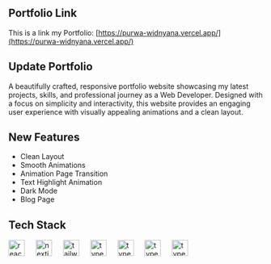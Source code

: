 ## Portfolio Link

This is a link my Portfolio: [https://purwa-widnyana.vercel.app/](https://purwa-widnyana.vercel.app/)

## Update Portfolio

A beautifully crafted, responsive portfolio website showcasing my latest projects, skills, and professional journey as a Web Developer. Designed with a focus on simplicity and interactivity, this website provides an engaging user experience with visually appealing animations and a clean layout.

## New Features

- Clean Layout
- Smooth Animations
- Animation Page Transition
- Text Highlight Animation
- Dark Mode
- Blog Page

## Tech Stack

  <img src="https://cdn.jsdelivr.net/gh/devicons/devicon/icons/react/react-original.svg" height="32" alt="react logo"  />
  <img width="14" />
  <img src="https://cdn.jsdelivr.net/gh/devicons/devicon/icons/nextjs/nextjs-original.svg" height="32" alt="nextjs logo"  />
  <img width="14" />
  <img src="https://cdn.jsdelivr.net/gh/devicons/devicon/icons/tailwindcss/tailwindcss-original-wordmark.svg" height="32" alt="tailwindcss logo"  />
  <img width="14" />
  <img src="https://cdn.jsdelivr.net/gh/devicons/devicon/icons/typescript/typescript-original.svg" height="32" alt="typescript logo"  />
  <img width="14" />
  <img src="https://cdn.jsdelivr.net/gh/devicons/devicon@latest/icons/framermotion/framermotion-original.svg" height="32" alt="typescript logo"  />
  <img width="14" />
  <img src="https://img.shields.io/badge/shadcn%2Fui-000?logo=shadcnui&logoColor=fff" height="32" alt="typescript logo"  />
  <img width="14" />
  <img src="https://img.shields.io/badge/Strapi-%232E7EEA.svg?logo=strapi&logoColor=white" height="32" alt="typescript logo"  />
  <img width="14" />
